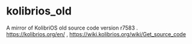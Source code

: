 # kolibrios_old
A mirror of KolibriOS old source code version r7583 . https://kolibrios.org/en/ , https://wiki.kolibrios.org/wiki/Get_source_code
